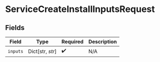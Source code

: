 # ServiceCreateInstallInputsRequest


## Fields

| Field              | Type               | Required           | Description        |
| ------------------ | ------------------ | ------------------ | ------------------ |
| `inputs`           | Dict[str, *str*]   | :heavy_check_mark: | N/A                |